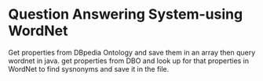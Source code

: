 # Question Answering System-using WordNet
Get properties from DBpedia Ontology and save them in an array then query wordnet in java. get properties from DBO and look up for that properties in WordNet to find sysnonyms and save it in the file.
